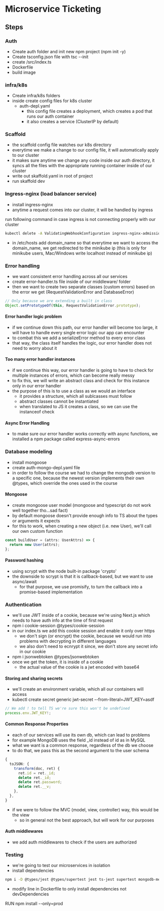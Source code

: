 # Microservice Ticketing

## Steps

### Auth

- Create auth folder and init new npm project (npm init -y)
- Create tsconfig.json file with tsc --init
- create /src/index.ts
- Dockerfile
- build image

### infra/k8s

- Create infra/k8s folders
- inside create config files for k8s cluster
  - auth-depl.yaml
    - this config file creates a deployment, which creates a pod that runs our auth container
    - it also creates a service (ClusterIP by default)

### Scaffold

- the scaffold config file watches our k8s directory
- everytime we make a change to our config file, it will automatically apply to our cluster
- it makes sure anytime we change any code inside our auth directory, it syncs all the files with the appropriate running container inside of our cluster
- write out skaffold.yaml in root of project
- run skaffold dev

### Ingress-nginx (load balancer service)

- install ingress-nginx
- anytime a request comes into our cluster, it will be handled by ingress

run following command in case ingress is not connecting properly with our cluster

```sh
kubectl delete -A ValidatingWebhookConfiguration ingress-nginx-admission
```

- in /etc/hosts add <minikube ip> domain_name so that everytime we want to access the domain_name, we get redirected to the minikube ip (this is only for minikube users, Mac/Windows write localhost instead of minikube ip)

### Error handling

- we want consistent error handling across all our services
- create error-handler.ts file inside of our middleware/ folder
- then we want to create two separate classes (custom errors) based on the error we get (RequestValidationError and DatabaseError)

```ts
// Only because we are extending a built in class
Object.setPrototypeOf(this, RequestValidationError.prototype);
```

#### Error handler logic problem

- if we continue down this path, our error handler will become too large, it will have to handle every single error logic our app can encounter
- to combat this we add a serializeError method to every error class
- that way, the class itself handles the logic, our error handler does not need to worry about it

#### Too many error handler instances

- if we continue this way, our error handler is going to have to check for multiple instances of errors, which can become really messy
- to fix this, we will write an abstract class and check for this instance only in our error handler
- the purpose of this is to use a class as we would an interface
  - it provides a structure, which all sublcasses must follow
  - abstract classes cannot be instantiated
  - when translated to JS it creates a class, so we can use the instanceof check

#### Async Error Handling

- to make sure our error handler works correctly with async functions, we installed a npm package called express-async-errors

### Database modeling

- install mongoose
- create auth-mongo-depl.yaml file
- in order to follow the course we had to change the mongodb version to a specific one, because the newest version implements their own @types, which override the ones used in the course

#### Mongoose

- create mongoose user model (mongoose and typescript do not work well together tho...sad fact)
- by default mongoose doesn't provide enough info to TS about the types or arguments it expects
- for this to work, when creating a new object (i.e. new User), we'll call our own custom function

```ts
const buildUser = (attrs: UserAttrs) => {
  return new User(attrs);
};
```

#### Password hashing

- using scrypt with the node built-in package 'crypto'
- the downside to scrypt is that it is callback-based, but we want to use async/await
  - for that purpose, we use promisify, to turn the callback into a promise-based implementation

### Authentication

- we'll use JWT inside of a cookie, because we're using Next.js which needs to have auth info at the time of first request
- npm i cookie-session @types/cookie-session
- in our index.ts we add this cookie session and enable it only over https
  - we don't sign (or encrypt) the cookie, because we would run into problems with decrypting in different languages
  - we also don't need to ecnrypt it since, we don't store any secret info in our cookie
- npm i jsonwebtoken @types/jsonwebtoken
- once we get the token, it is inside of a cookie
  - the actual value of the cookie is a jwt encoded with base64

#### Storing and sharing secrets

- we'll create an environment variable, which all our containers will access
- kubectl create secret generic jwt-secret --from-literal=JWT_KEY=asdf

```ts
// We add ! to tell TS we're sure this won't be undefined
process.env.JWT_KEY!;
```

#### Common Response Properties

- each of our services will use its own db, which can lead to problems
- for example MongoDB uses the field \_id instead of id as in MySQL
- what we want is a common response, regardless of the db we choose
- to do that, we pass this as the second argument to the user schema

```ts
{
  toJSON: {
    transform(doc, ret) {
      ret.id = ret._id;
      delete ret._id;
      delete ret.password;
      delete ret.__v;
    },
  },
}
```

- if we were to follow the MVC (model, view, controller) way, this would be the view
  - so in general not the best approach, but will work for our purposes

#### Auth middlewares

- we add auth middlewares to check if the users are authorized

### Testing

- we're going to test our microservices in isolation
- install dependencies

```sh
npm i -D @types/jest @types/supertest jest ts-jest supertest mongodb-memory-server
```

- modify line in Dockerfile to only install dependencies not devDependencies

RUN npm install --only=prod
